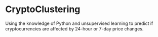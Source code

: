 # CryptoClustering
Using the knowledge of Python and unsupervised learning to predict if cryptocurrencies are affected by 24-hour or 7-day price changes.
